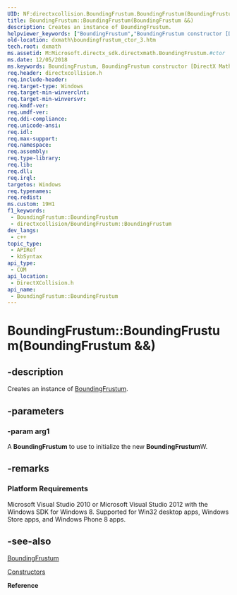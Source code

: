 ```yaml
---
UID: NF:directxcollision.BoundingFrustum.BoundingFrustum(BoundingFrustum&&)
title: BoundingFrustum::BoundingFrustum(BoundingFrustum &&)
description: Creates an instance of BoundingFrustum.
helpviewer_keywords: ["BoundingFrustum","BoundingFrustum constructor [DirectX Math Support APIs]","BoundingFrustum constructor [DirectX Math Support APIs]","BoundingFrustum interface","BoundingFrustum interface [DirectX Math Support APIs]","BoundingFrustum constructor","BoundingFrustum.BoundingFrustum","BoundingFrustum.BoundingFrustum()","BoundingFrustum.BoundingFrustum(BoundingFrustum &&)","BoundingFrustum::BoundingFrustum","BoundingFrustum::BoundingFrustum(BoundingFrustum &&)","dxmath.boundingfrustum_ctor_3"]
old-location: dxmath\boundingfrustum_ctor_3.htm
tech.root: dxmath
ms.assetid: M:Microsoft.directx_sdk.directxmath.BoundingFrustum.#ctor
ms.date: 12/05/2018
ms.keywords: BoundingFrustum, BoundingFrustum constructor [DirectX Math Support APIs], BoundingFrustum constructor [DirectX Math Support APIs],BoundingFrustum interface, BoundingFrustum interface [DirectX Math Support APIs],BoundingFrustum constructor, BoundingFrustum.BoundingFrustum, BoundingFrustum.BoundingFrustum(), BoundingFrustum.BoundingFrustum(BoundingFrustum &&), BoundingFrustum::BoundingFrustum, BoundingFrustum::BoundingFrustum(BoundingFrustum &&), dxmath.boundingfrustum_ctor_3
req.header: directxcollision.h
req.include-header: 
req.target-type: Windows
req.target-min-winverclnt: 
req.target-min-winversvr: 
req.kmdf-ver: 
req.umdf-ver: 
req.ddi-compliance: 
req.unicode-ansi: 
req.idl: 
req.max-support: 
req.namespace: 
req.assembly: 
req.type-library: 
req.lib: 
req.dll: 
req.irql: 
targetos: Windows
req.typenames: 
req.redist: 
ms.custom: 19H1
f1_keywords:
 - BoundingFrustum::BoundingFrustum
 - directxcollision/BoundingFrustum::BoundingFrustum
dev_langs:
 - c++
topic_type:
 - APIRef
 - kbSyntax
api_type:
 - COM
api_location:
 - DirectXCollision.h
api_name:
 - BoundingFrustum::BoundingFrustum
---
```


# BoundingFrustum::BoundingFrustum(BoundingFrustum &&)


## -description

Creates an instance of [BoundingFrustum](./ns-directxcollision-boundingfrustum.md).

## -parameters

### -param arg1

A **BoundingFrustum** to use to initialize the new **BoundingFrustum**W.

## -remarks

<h3><a id="Platform_Requirements"></a><a id="platform_requirements"></a><a id="PLATFORM_REQUIREMENTS"></a>Platform Requirements</h3>
Microsoft Visual Studio 2010 or Microsoft Visual Studio 2012 with the Windows SDK for Windows 8. Supported for Win32 desktop apps, Windows Store apps, and Windows Phone 8 apps.

## -see-also

[BoundingFrustum](./ns-directxcollision-boundingfrustum.md)



<a href="https://msdn.microsoft.com/3b278210-3d55-4a2b-879d-942e3bc9800c">Constructors</a>



<b>Reference</b>

